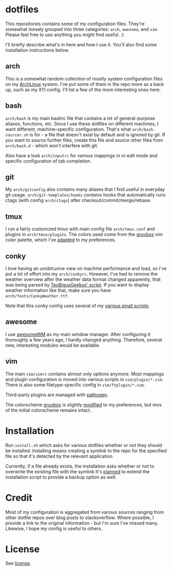 # dotfiles
This repositories contains some of my configuration files. They're somewhat
loosely grouped into three categories: `arch`, `awesome`, and `vim`. Please feel
free to use anything you might find useful. :)

I'll briefly describe what's in here and how I use it. You'll also find some
installation instructions below.

## arch
This is a somewhat random collection of mostly system configuration files on my
[ArchLinux](https://www.archlinux.org/) system. I've put some of them in the
repo more as a back up, such as my X11 config. I'll list a few of the more
interesting ones here:

## bash
`arch/bash` is my main bashrc file that contains a lot of general-purpose
aliases, functions, etc. Since I use these dotfiles on different machines, I
want different, machine-specific configuration. That's what
`arch/bash-sourcer.sh` is for - a file that doesn't exist by default and is
ignored by git. If you want to source further files, create this file and source
other files from `arch/bash.d` - which won't interfere with git.

Also have a look `arch/inputrc` for various mappings in vi-edit mode and
specific configuration of tab completion.

## git
My `arch/gitconfig` also contains many aliases that I find useful in everyday
git usage. `arch/git-templates/hooks` contains hooks that automatically runs
ctags (with config `arch/ctags`) after checkout/commit/merge/rebase.

## tmux
I run a fairly customized tmux with main config file `arch/tmux.conf` and
plugins in `arch/tmux/plugins`. The colors used come from the
[gruvbox](https://github.com/morhetz/gruvbox) vim color palette, which I've
[adapted](https://github.com/furgerf/gruvbox) to my preferences.

## conky
I love having an unobtrusive view on machine performance and load, so I've put a
lot of effort into my `arch/conkyrc`. However, I've had to remove the weather
overview after the weather data format changed apparently, that was being parsed
by [TeoBigusGeekus' script](https://forums.bunsenlabs.org/viewtopic.php?id=189).
If you want to display weather information like that, make sure you have
`arch/fonts/ConkyWeather.ttf`.

Note that this conky config uses several of my [various small
scripts](https://github.com/furgerf/linux-scripts/).

## awesome
I use [awesomeWM](http://awesome.naquadah.org/) as my main window manager. After
configuring it thoroughly a few years ago, I hardly changed anything. Therefore,
several new, interesting modules would be available.

## vim
The main `vim/vimrc` contains almost only options anymore. Most mappings and
plugin configuration is moved into various scripts in `vim/plugin/*.vim`. There
is also some filetype-specific config in `vim/ftplugin/*.vim`.

Third-party plugins are managed with
[pathogen](https://github.com/tpope/vim-pathogen).

The colorscheme [gruvbox](https://github.com/morhetz/gruvbox) is slightly
[modified](https://github.com/furgerf/gruvbox) to my preferences, but mos of the
initial colorscheme remains intact.

# Installation
Run `install.sh` which asks for various dotfiles whether or not they should be
installed. Installing means creating a symlink to the repo for the specified
file so that it's detected by the relevant application.

Currently, if a file already exists, the installation asks whether or not to
overwrite the existing file with the symlink It's
[planned](https://github.com/furgerf/dotfiles/issues/3) to extend the
installation script to provide a backup option as well.

# Credit
Most of my configuration is aggregated from various sources ranging from other
dotfile repos over blog posts to stackoverflow. Where possible, I provide a
link to the original information - but I'm sure I've missed many.  Likewise, I
hope my config is useful to others.

# License
See [license](https://github.com/furgerf/dotfiles/blob/master/LICENSE).

